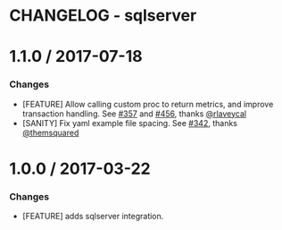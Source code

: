 # CHANGELOG - sqlserver

1.1.0 / 2017-07-18
==================

### Changes

* [FEATURE] Allow calling custom proc to return metrics, and improve transaction handling. See [#357][] and [#456][], thanks [@rlaveycal][]
* [SANITY] Fix yaml example file spacing. See [#342][], thanks [@themsquared][]

1.0.0 / 2017-03-22
==================

### Changes

* [FEATURE] adds sqlserver integration.

<!--- The following link definition list is generated by PimpMyChangelog --->
[#342]: https://github.com/DataDog/integrations-core/issues/342
[#357]: https://github.com/DataDog/integrations-core/issues/357
[#456]: https://github.com/DataDog/integrations-core/issues/456
[@rlaveycal]: https://github.com/rlaveycal
[@themsquared]: https://github.com/themsquared
